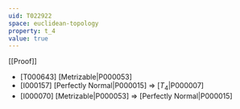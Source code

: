 ```yaml
---
uid: T022922
space: euclidean-topology
property: t_4
value: true
---
```

[[Proof]]

* [T000643] [Metrizable|P000053]
* [I000157] [Perfectly Normal|P000015] => [$T_4$|P000007]
* [I000070] [Metrizable|P000053] => [Perfectly Normal|P000015]

